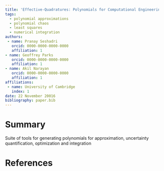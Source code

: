 ```yaml
---
title: 'Effective-Quadratures: Polynomials for Computational Engineering Studies'
tags:
  - polynomial approximations
  - polynomial chaos
  - least squares
  - numerical integration
authors:
 - name: Pranay Seshadri
   orcid: 0000-0000-0000-0000
   affiliation: 1
- name: Geoffrey Parks
   orcid: 0000-0000-0000-0000
   affiliation: 1
- name: Akil Narayan
   orcid: 0000-0000-0000-0000
   affiliation: 1
affiliations:
 - name: University of Cambridge
   index: 1
date: 22 November 20016
bibliography: paper.bib
---
```


# Summary

Suite of tools for generating polynomials for approximation, uncertainty quantification, optimization and integration

# References